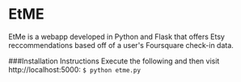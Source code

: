 EtME
====

EtMe is a webapp developed in Python and Flask that offers Etsy reccommendations 
based off of a user's Foursquare check-in data.

###Installation Instructions
Execute the following and then visit http://localhost:5000:
`$ python etme.py`

